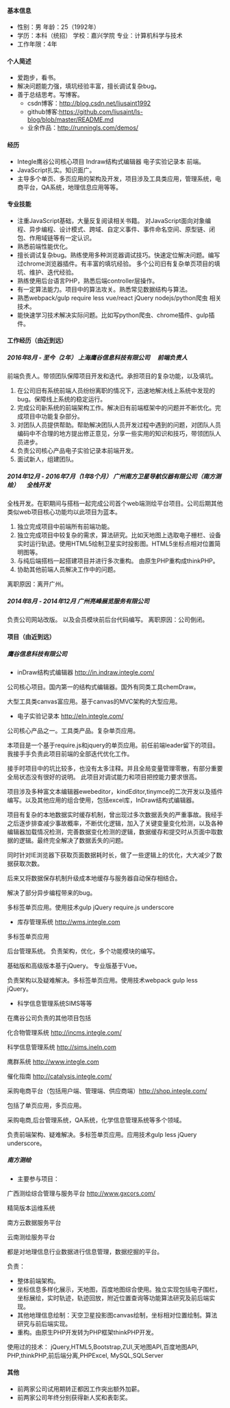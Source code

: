 #### 基本信息

 * 性别：男        年龄：25（1992年）
 * 学历：本科（统招）        学校：嘉兴学院         专业：计算机科学与技术
 * 工作年限：4年
 

#### 个人简述

* 爱跑步，看书。
* 解决问题能力强，填坑经验丰富，擅长调试复杂bug。
* 善于总结思考。写博客。
    * csdn博客：http://blog.csdn.net/liusaint1992
    * github博客:https://github.com/liusaint/ls-blog/blob/master/README.md
    * 业余作品：http://runningls.com/demos/

#### 经历
* Integle鹰谷公司核心项目 Indraw结构式编辑器 电子实验记录本 前端。 
* JavaScript扎实。知识面广。
* 主导多个单页、多页应用的架构及开发，项目涉及工具类应用，管理系统，电商平台，QA系统，地理信息应用等等。

#### 专业技能

* 注重JavaScript基础，大量反复阅读相关书籍。 对JavaScript面向对象编程、异步编程、设计模式、跨域、自定义事件、事件命名空间、原型链、闭包、作用域链等有一定认识。
* 熟悉前端性能优化。
* 擅长调试复杂bug。熟练使用多种浏览器调试技巧。快速定位解决问题。编写过chrome浏览器插件。有丰富的填坑经验。 多个公司旧有复杂单页项目的填坑、维护、迭代经验。
* 熟练使用后台语言PHP，熟悉后端controller层操作。
* 有一定算法能力。项目中的算法攻关。熟悉常见数据结构与算法。
* 熟悉webpack/gulp require less vue/react jQuery nodejs/python爬虫 相关技术。
* 能快速学习技术解决实际问题。比如写python爬虫、chrome插件、gulp插件。



#### 工作经历（由近到远）

#####  2016年8月 - 至今（2年）  上海鹰谷信息科技有限公司 　前端负责人

前端负责人。带领团队保障项目开发和迭代。承担项目的复杂功能，以及填坑。

1. 在公司旧有系统前端人员纷纷离职的情况下，迅速地解决线上系统中发现的bug。保障线上系统的稳定运行。 
2. 完成公司新系统的前端架构工作。解决旧有前端框架中的问题并不断优化。完成项目中功能复杂部分。 
3. 对团队人员提供帮助。帮助解决团队人员开发过程中遇到的问题，对团队人员编码中不合理的地方提出修正意见，分享一些实用的知识和技巧，带领团队人员进步。 
4. 负责公司核心产品电子实验记录本前端开发。 
5. 面试新人，组建团队。


#####  2014年12月 - 2016年7月（1年8个月）  广州南方卫星导航仪器有限公司（南方测绘） 　全栈开发

全栈开发。在职期间与搭档一起完成公司首个web端测绘平台项目。公司后期其他类似web项目核心功能均以此项目为蓝本。

1. 独立完成项目中前端所有前端功能。
2. 独立完成项目中较复杂的需求，算法研究。比如天地图上选取电子栅栏、设备实时运行轨迹。使用HTML5绘制卫星实时投影图。HTML5坐标点相对位置简明图等。
3. 与纯后端搭档一起搭建项目并进行多次重构。 由原生PHP重构成thinkPHP。
4. 协助其他前端人员解决工作中的问题。

离职原因：离开广州。

#####  2014年8月 - 2014年12月  广州亮峰展览服务有限公司  
负责公司网站改版。 以及会员模块前后台代码编写。
离职原因：公司倒闭。

#### 项目（由近到远）

##### 鹰谷信息科技有限公司

* inDraw结构式编辑器 http://in.indraw.integle.com/

公司核心项目。国内第一的结构式编辑器。国外有同类工具chemDraw。

大型工具类canvas富应用。基于canvas的MVC架构的大型应用。

* 电子实验记录本  http://eln.integle.com/

公司核心产品之一。工具类产品。复杂单页应用。

本项目是一个基于require.js和jquery的单页应用。前任前端leader留下的项目。我接手手负责此项目前端的全部迭代优化工作。 

接手时项目中的坑比较多，也没有太多注释。并且全局变量管理零散，有部分重要全局状态没有很好的说明。 此项目对调试能力和项目把控能力要求很高。

项目涉及多种富文本编辑器ewebeditor，kindEditor,tinymce的二次开发以及插件编写。以及其他应用的组合使用，包括excel库，InDraw结构式编辑器。

项目有复杂的本地数据实时缓存机制，曾出现过多次数据丢失的严重事故。我经手之后逐步排查减少事故概率，不断优化逻辑，加入了关键变量变化检测，以及各种编辑器加载情况检测，完善数据变化检测的逻辑，数据缓存和提交时从页面中取数据的逻辑。最终完全解决了数据丢失的问题。 

同时针对IE浏览器下获取页面数据耗时长，做了一些逻辑上的优化，大大减少了数据获取次数。 

后来又将数据保存机制升级成本地缓存与服务器自动保存相结合。 

解决了部分异步编程带来的bug。

多标签单页应用。使用技术gulp jQuery require.js underscore


* 库存管理系统 http://wms.integle.com

多标签单页应用

后台管理系统。 
负责架构，优化，多个功能模块的编写。

基础版和高级版本基于jQuery。 
专业版基于Vue。

负责架构以及疑难解决。多标签单页应用。使用技术webpack gulp less jQuery。

* 科学信息管理系统SIMS等等  

在鹰谷公司负责的其他项目包括

化合物管理系统 http://incms.integle.com/ 

科学信息管理系统 http://sims.ineln.com 

鹰群系统 http://www.integle.com

催化指南 http://catalysis.integle.com/ 

采购电商平台（包括用户端、管理端、供应商端）http://shop.integle.com/

包括了单页应用，多页应用。 

采购电商,后台管理系统，QA系统，化学信息管理系统等多个领域。

负责前端架构、疑难解决。多标签单页应用。应用技术gulp less jQuery underscore。



##### 南方测绘

* 主要参与项目： 

广西测绘综合管理与服务平台 http://www.gxcors.com/ 

精简版本运维系统 

南方云数据服务平台 

云南测绘服务平台

都是对地理信息行业数据进行信息管理，数据挖掘的平台。

负责： 
* 整体前端架构。 
* 坐标信息多样化展示，天地图，百度地图综合使用。独立实现包括电子围栏，坐标展绘，实时轨迹，轨迹回放，附近位置查询等功能算法研究及前后端实现。 
* 其他地理信息绘制：天空卫星投影图canvas绘制，坐标相对位置绘制。算法研究与前后端实现。 
* 重构。由原生PHP开发转为PHP框架thinkPHP开发。

使用过的技术： 
jQuery,HTML5,Bootstrap,ZUI,天地图API,百度地图API, 
PHP,thinkPHP,前后端分离,PHPExcel, 
MySQL,SQLServer


#### 其他
* 前两家公司试用期转正都因工作突出额外加薪。
* 前两家公司年终分别获得新人奖和表彰奖。





